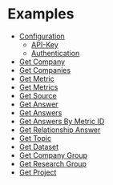 Examples
====================

- [Configuration](Configuration.md#configuration)
    - [API-Key](Configuration.md#api-key)
    - [Authentication](Configuration.md#authentication)
- [Get Company](Get%20Company.md#get-company)
- [Get Companies](Get%20Companies.md#get-companies)
- [Get Metric](Get%20Metric.md#get-metric)
- [Get Metrics](Get%20Metrics.md#get-metrics)
- [Get Source](Get%20Source.md#get-source)
- [Get Answer](Get%20Answer.md#get-answer)
- [Get Answers](Get%20Answers.md#get-answers)
- [Get Answers By Metric ID](Get%20Answers.md#get-answers-by-metric-id)
- [Get Relationship Answer](Get%20Relationship%20Answer.md#get-relationship-answer)
- [Get Topic](Get%20Topic.md#get-topic)
- [Get Dataset](Get%20Dataset.md#get-dataset)
- [Get Company Group](Get%20Company%20Group.md#get-company-group)
- [Get Research Group](Get%20Research%20Group.md#get-research-group)
- [Get Project](Get%20Project.md#get-project)